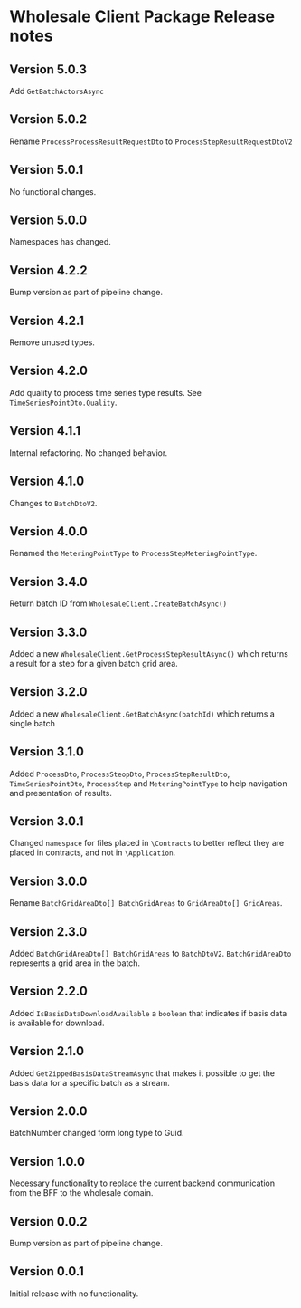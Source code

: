 # Wholesale Client Package Release notes

## Version 5.0.3

Add `GetBatchActorsAsync`

## Version 5.0.2

Rename `ProcessProcessResultRequestDto` to `ProcessStepResultRequestDtoV2`

## Version 5.0.1

No functional changes.

## Version 5.0.0

Namespaces has changed.

## Version 4.2.2

Bump version as part of pipeline change.

## Version 4.2.1

Remove unused types.

## Version 4.2.0

Add quality to process time series type results. See `TimeSeriesPointDto.Quality`.

## Version 4.1.1

Internal refactoring. No changed behavior.

## Version 4.1.0

Changes to `BatchDtoV2`.

## Version 4.0.0

Renamed the `MeteringPointType` to `ProcessStepMeteringPointType`.

## Version 3.4.0

Return batch ID from `WholesaleClient.CreateBatchAsync()`

## Version 3.3.0

Added a new `WholesaleClient.GetProcessStepResultAsync()` which returns a result for a step for a given batch grid area.

## Version 3.2.0

Added a new `WholesaleClient.GetBatchAsync(batchId)` which returns a single batch

## Version 3.1.0

Added `ProcessDto`, `ProcessSteopDto`, `ProcessStepResultDto`, `TimeSeriesPointDto`, `ProcessStep` and `MeteringPointType` to help navigation and presentation of results.

## Version 3.0.1

Changed `namespace` for files placed in `\Contracts` to better reflect they are placed in contracts, and not in `\Application`.

## Version 3.0.0

Rename `BatchGridAreaDto[] BatchGridAreas` to `GridAreaDto[] GridAreas`.

## Version 2.3.0

Added `BatchGridAreaDto[] BatchGridAreas` to `BatchDtoV2`. `BatchGridAreaDto` represents a grid area in the batch.

## Version 2.2.0

Added `IsBasisDataDownloadAvailable` a `boolean` that indicates if basis data is available for download.

## Version 2.1.0

Added `GetZippedBasisDataStreamAsync` that makes it possible to get the basis data for a specific batch as a stream.

## Version 2.0.0

BatchNumber changed form long type to Guid.

## Version 1.0.0

Necessary functionality to replace the current backend communication from the BFF to the wholesale domain.

## Version 0.0.2

Bump version as part of pipeline change.

## Version 0.0.1

Initial release with no functionality.
